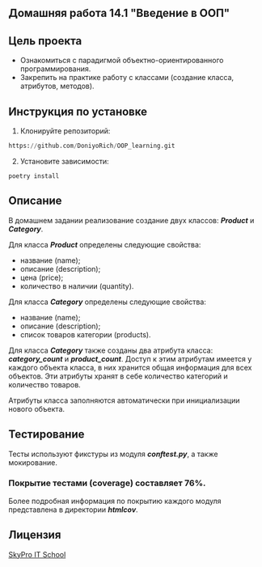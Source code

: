 ## Домашняя работа 14.1 "Введение в ООП"

## Цель проекта
- Ознакомиться с парадигмой объектно-ориентированного программирования.
- Закрепить на практике работу с классами (создание класса, атрибутов, методов).

## Инструкция по установке

1. Клонируйте репозиторий:
```python
https://github.com/DoniyoRich/OOP_learning.git
```

2. Установите зависимости:
```
poetry install
```

## Описание
В домашнем задании реализование создание двух классов: ***Product*** и ***Category***.

Для класса ***Product*** определены следующие свойства:
- название (name);
- описание (description);
- цена (price);
- количество в наличии (quantity).

Для класса ***Category*** определены следующие свойства:
- название (name);
- описание (description);
- список товаров категории (products).


Для класса ***Category*** также созданы два атрибута класса: ***category_count*** и ***product_count***.
Доступ к этим атрибутам имеется у каждого объекта класса, в них хранится общая информация для всех объектов.
Эти атрибуты хранят в себе количество категорий и количество товаров.

Атрибуты класса заполняются автоматически при инициализации нового объекта.

## Тестирование
Тесты используют фикстуры из модуля ***conftest.py***, а также мокирование.

### **Покрытие тестами (coverage) составляет 76%**.
Более подробная информация по покрытию каждого модуля представлена в директории ***htmlcov***.

## Лицензия

[SkyPro IT School](#)